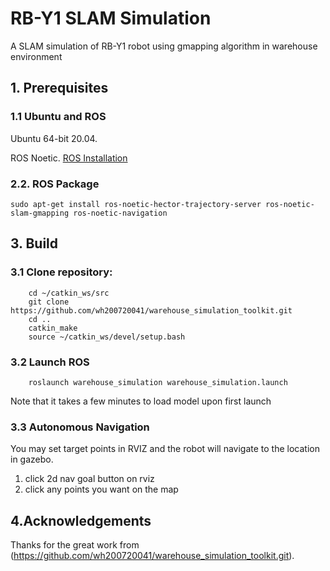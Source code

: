 # RB-Y1 SLAM Simulation
A SLAM simulation of RB-Y1 robot using gmapping algorithm in warehouse environment

## 1. Prerequisites
### 1.1 **Ubuntu** and **ROS**
Ubuntu 64-bit 20.04.

ROS Noetic. [ROS Installation](http://wiki.ros.org/ROS/Installation)

### 2.2. **ROS Package**
```
sudo apt-get install ros-noetic-hector-trajectory-server ros-noetic-slam-gmapping ros-noetic-navigation
```

## 3. Build 
### 3.1 Clone repository:
```
    cd ~/catkin_ws/src
    git clone https://github.com/wh200720041/warehouse_simulation_toolkit.git
    cd ..
    catkin_make
    source ~/catkin_ws/devel/setup.bash
```

### 3.2 Launch ROS
```
    roslaunch warehouse_simulation warehouse_simulation.launch
```
Note that it takes a few minutes to load model upon first launch

### 3.3 Autonomous Navigation
You may set target points in RVIZ and the robot will navigate to the location in gazebo.
1. click 2d nav goal button on rviz
2. click any points you want on the map

## 4.Acknowledgements
Thanks for the great work from (https://github.com/wh200720041/warehouse_simulation_toolkit.git).


